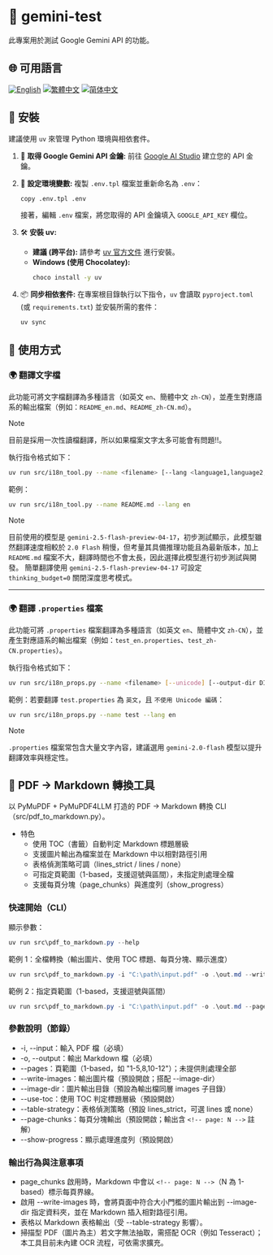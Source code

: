 # 🧪 gemini-test

此專案用於測試 Google Gemini API 的功能。

## 🌐 可用語言

[![English](https://img.shields.io/badge/English-Click-yellow)](README_en.md)
[![繁體中文](https://img.shields.io/badge/繁體中文-Click-orange)](README.md)
[![简体中文](https://img.shields.io/badge/简体中文-Click-green)](README_zh-CN.md)

## 🔧 安裝

建議使用 `uv` 來管理 Python 環境與相依套件。

1.  🔑 **取得 Google Gemini API 金鑰:**
    前往 [Google AI Studio](https://aistudio.google.com/apikey) 建立您的 API 金鑰。

2.  📄 **設定環境變數:**
    複製 `.env.tpl` 檔案並重新命名為 `.env`：
    ```bash
    copy .env.tpl .env
    ```
    接著，編輯 `.env` 檔案，將您取得的 API 金鑰填入 `GOOGLE_API_KEY` 欄位。

3.  🛠️ **安裝 uv:**
    *   **建議 (跨平台):** 請參考 [uv 官方文件](https://github.com/astral-sh/uv#installation) 進行安裝。
    *   **Windows (使用 Chocolatey):**
        ```bash
        choco install -y uv
        ```

4.  📦 **同步相依套件:**
    在專案根目錄執行以下指令，`uv` 會讀取 `pyproject.toml` (或 `requirements.txt`) 並安裝所需的套件：
    ```bash
    uv sync
    ```

## 🚀 使用方式

### 🌍 翻譯文字檔

此功能可將文字檔翻譯為多種語言（如英文 `en`、簡體中文 `zh-CN`），並產生對應語系的輸出檔案（例如：`README_en.md`、`README_zh-CN.md`）。

> [!NOTE]
> 目前是採用一次性讀檔翻譯，所以如果檔案文字太多可能會有問題!!。

執行指令格式如下：

```bash
uv run src/i18n_tool.py --name <filename> [--lang <language1,language2,...>]
```

範例：

```bash
uv run src/i18n_tool.py --name README.md --lang en
```

> [!NOTE]
> 目前使用的模型是 `gemini-2.5-flash-preview-04-17`，初步測試顯示，此模型雖然翻譯速度相較於 `2.0 Flash` 稍慢，但考量其具備推理功能且為最新版本，加上 `README.md` 檔案不大，翻譯時間也不會太長，因此選擇此模型進行初步測試與開發。
> 簡單翻譯使用 `gemini-2.5-flash-preview-04-17` 可設定 `thinking_budget=0` 關閉深度思考模式。


---

### 🌍 翻譯 `.properties` 檔案

此功能可將 `.properties` 檔案翻譯為多種語言（如英文 `en`、簡體中文 `zh-CN`），並產生對應語系的輸出檔案（例如：`test_en.properties`、`test_zh-CN.properties`）。

執行指令格式如下：

```bash
uv run src/i18n_props.py --name <filename> [--unicode] [--output-dir DIR] [--lang LANG1,LANG2,...]
```

範例：若要翻譯 `test.properties` 為 `英文`，且 `不使用 Unicode 編碼`：

```bash
uv run src/i18n_props.py --name test --lang en
```

> [!NOTE]
> `.properties` 檔案常包含大量文字內容，建議選用 `gemini-2.0-flash` 模型以提升翻譯效率與穩定性。


## 📄 PDF → Markdown 轉換工具

以 PyMuPDF + PyMuPDF4LLM 打造的 PDF → Markdown 轉換 CLI（src/pdf_to_markdown.py）。

- 特色
  - 使用 TOC（書籤）自動判定 Markdown 標題層級
  - 支援圖片輸出為檔案並在 Markdown 中以相對路徑引用
  - 表格偵測策略可調（lines_strict / lines / none）
  - 可指定頁範圍（1-based，支援逗號與區間），未指定則處理全檔
  - 支援每頁分塊（page_chunks）與進度列（show_progress）

### 快速開始（CLI）
顯示參數：

```powershell
uv run src\pdf_to_markdown.py --help
```

範例 1：全檔轉換（輸出圖片、使用 TOC 標題、每頁分塊、顯示進度）

```powershell
uv run src\pdf_to_markdown.py -i "C:\path\input.pdf" -o .\out.md --write-images --image-dir .\images --use-toc --page-chunks --show-progress
```

範例 2：指定頁範圍（1-based，支援逗號與區間）

```powershell
uv run src\pdf_to_markdown.py -i "C:\path\input.pdf" -o .\out.md --pages "1-5,8,10-12" --write-images --image-dir .\images --use-toc --page-chunks --show-progress
```

### 參數說明（節錄）
- -i, --input：輸入 PDF 檔（必填）
- -o, --output：輸出 Markdown 檔（必填）
- --pages：頁範圍（1-based，如 "1-5,8,10-12"）；未提供則處理全部
- --write-images：輸出圖片檔（預設開啟；搭配 --image-dir）
- --image-dir：圖片輸出目錄（預設為輸出檔同層 images 子目錄）
- --use-toc：使用 TOC 判定標題層級（預設開啟）
- --table-strategy：表格偵測策略（預設 lines_strict，可選 lines 或 none）
- --page-chunks：每頁分塊輸出（預設開啟；輸出含 `<!-- page: N -->` 註解）
- --show-progress：顯示處理進度列（預設開啟）

### 輸出行為與注意事項
- page_chunks 啟用時，Markdown 中會以 `<!-- page: N -->`（N 為 1-based）標示每頁界線。
- 啟用 --write-images 時，會將頁面中符合大小門檻的圖片輸出到 --image-dir 指定資料夾，並在 Markdown 插入相對路徑引用。
- 表格以 Markdown 表格輸出（受 --table-strategy 影響）。
- 掃描型 PDF（圖片為主）若文字無法抽取，需搭配 OCR（例如 Tesseract）；本工具目前未內建 OCR 流程，可依需求擴充。
